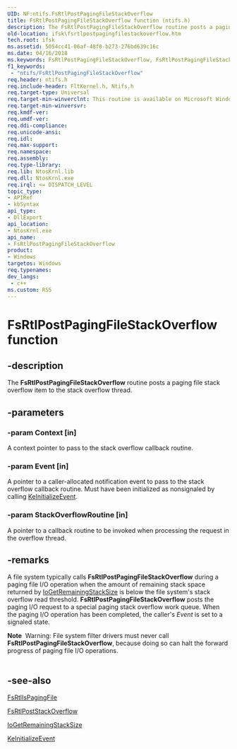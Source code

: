 ```yaml
---
UID: NF:ntifs.FsRtlPostPagingFileStackOverflow
title: FsRtlPostPagingFileStackOverflow function (ntifs.h)
description: The FsRtlPostPagingFileStackOverflow routine posts a paging file stack overflow item to the stack overflow thread.
old-location: ifsk\fsrtlpostpagingfilestackoverflow.htm
tech.root: ifsk
ms.assetid: 5054cc41-06af-48f0-b273-276bd639c16c
ms.date: 04/16/2018
ms.keywords: FsRtlPostPagingFileStackOverflow, FsRtlPostPagingFileStackOverflow routine [Installable File System Drivers], fsrtlref_167dd1d3-f49d-4393-9003-af16aa144e0b.xml, ifsk.fsrtlpostpagingfilestackoverflow, ntifs/FsRtlPostPagingFileStackOverflow
f1_keywords:
 - "ntifs/FsRtlPostPagingFileStackOverflow"
req.header: ntifs.h
req.include-header: FltKernel.h, Ntifs.h
req.target-type: Universal
req.target-min-winverclnt: This routine is available on Microsoft Windows 2000 and later versions of Windows operating systems.
req.target-min-winversvr: 
req.kmdf-ver: 
req.umdf-ver: 
req.ddi-compliance: 
req.unicode-ansi: 
req.idl: 
req.max-support: 
req.namespace: 
req.assembly: 
req.type-library: 
req.lib: NtosKrnl.lib
req.dll: NtosKrnl.exe
req.irql: <= DISPATCH_LEVEL
topic_type:
- APIRef
- kbSyntax
api_type:
- DllExport
api_location:
- NtosKrnl.exe
api_name:
- FsRtlPostPagingFileStackOverflow
product:
- Windows
targetos: Windows
req.typenames: 
dev_langs:
 - c++
ms.custom: RS5
---
```


# FsRtlPostPagingFileStackOverflow function


## -description


The <b>FsRtlPostPagingFileStackOverflow</b> routine posts a paging file stack overflow item to the stack overflow thread.


## -parameters




### -param Context [in]

A context pointer to pass to the stack overflow callback routine. 


### -param Event [in]

A pointer to a caller-allocated notification event to pass to the stack overflow callback routine. Must have been initialized as nonsignaled by calling <a href="https://docs.microsoft.com/windows-hardware/drivers/ddi/wdm/nf-wdm-keinitializeevent">KeInitializeEvent</a>.


### -param StackOverflowRoutine [in]

A pointer to a callback routine to be invoked when processing the request in the overflow thread.


## -remarks



A file system typically calls <b>FsRtlPostPagingFileStackOverflow</b> during a paging file I/O operation when the amount of remaining stack space returned by <a href="https://docs.microsoft.com/windows-hardware/drivers/ddi/wdm/nf-wdm-iogetremainingstacksize">IoGetRemainingStackSize</a> is below the file system's stack overflow read threshold. <b>FsRtlPostPagingFileStackOverflow</b> posts the paging I/O request to a special paging stack overflow work queue. When the paging I/O operation has been completed, the caller's <i>Event</i> is set to a signaled state. 


<div class="alert"><b>Note</b>  Warning: File system filter drivers must never call <b>FsRtlPostPagingFileStackOverflow</b>, because doing so can halt the forward progress of paging file I/O operations.</div>
<div> </div>





## -see-also




<a href="https://msdn.microsoft.com/library/windows/hardware/ff546873">FsRtlIsPagingFile</a>



<a href="https://docs.microsoft.com/windows-hardware/drivers/ddi/ntifs/nf-ntifs-_fsrtl_advanced_fcb_header-fsrtlpoststackoverflow">FsRtlPostStackOverflow</a>



<a href="https://docs.microsoft.com/windows-hardware/drivers/ddi/wdm/nf-wdm-iogetremainingstacksize">IoGetRemainingStackSize</a>



<a href="https://docs.microsoft.com/windows-hardware/drivers/ddi/wdm/nf-wdm-keinitializeevent">KeInitializeEvent</a>
 

 

